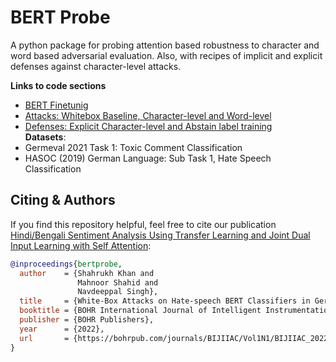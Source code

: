 # BERT Probe
A python package for probing attention based robustness to character and word based adversarial evaluation. Also, with recipes of implicit and explicit defenses against character-level attacks.

**Links to code sections**
- [BERT Finetunig](https://github.com/shahrukhx01/adversarial-bert-german-attacks-defense/tree/main/bert_finetuning)
- [Attacks: Whitebox Baseline, Character-level and Word-level](https://github.com/shahrukhx01/adversarial-bert-german-attacks-defense/tree/main/attack/crafter/whitebox)
- [Defenses: Explicit Character-level and Abstain label training](https://github.com/shahrukhx01/adversarial-bert-german-attacks-defense/tree/main/defense) <br/>
**Datasets**:
- Germeval 2021 Task 1: Toxic Comment Classification
- HASOC (2019) German Language: Sub Task 1, Hate Speech Classification


## Citing & Authors

If you find this repository helpful, feel free to cite our publication [Hindi/Bengali Sentiment Analysis Using Transfer Learning and Joint Dual Input Learning with Self Attention](https://arxiv.org/abs/2202.05457):


```bibtex
@inproceedings{bertprobe,
  author    = {Shahrukh Khan and
               Mahnoor Shahid and
               Navdeeppal Singh},
  title     = {White-Box Attacks on Hate-speech BERT Classifiers in German with Explicit and Implicit Character Level Defense},
  booktitle = {BOHR International Journal of Intelligent Instrumentation and Computing, 2022},
  publisher = {BOHR Publishers},
  year      = {2022},
  url       = {https://bohrpub.com/journals/BIJIIAC/Vol1N1/BIJIIAC_20221104.html}
}
```
